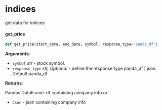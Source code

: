 # indices

get data for indices

<a id="indices.get_price"></a>

#### get\_price

```python
def get_price(start_date, end_date, symbol, response_type="panda_df")
```

**Arguments**:

- `symbol` _str_ - stock symbol.
- `response_type` _str, Optional_ - define the response type panda_df | json. Default panda_df
  

**Returns**:

  Pandas DataFrame: df containing company info
  or
- `Json` - json containing company info

